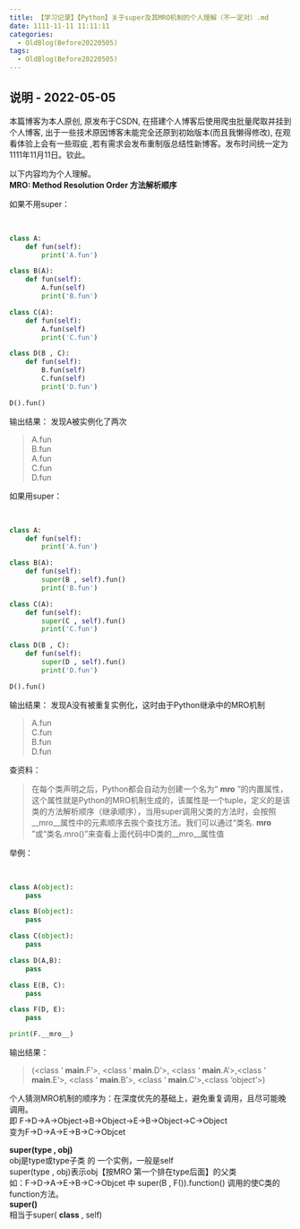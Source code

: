 ```yaml
---
title: 【学习记录】【Python】关于super及其MRO机制的个人理解（不一定对）.md
date: 1111-11-11 11:11:11
categories:
  - OldBlog(Before20220505)
tags:
  - OldBlog(Before20220505)
---
```


## 说明 - 2022-05-05
本篇博客为本人原创, 原发布于CSDN, 在搭建个人博客后使用爬虫批量爬取并挂到个人博客, 出于一些技术原因博客未能完全还原到初始版本(而且我懒得修改), 在观看体验上会有一些瑕疵 ,若有需求会发布重制版总结性新博客。发布时间统一定为1111年11月11日。钦此。

以下内容均为个人理解。  
**MRO: Method Resolution Order 方法解析顺序**

如果不用super：


​    
```python
class A:
    def fun(self):
        print('A.fun')

class B(A):
    def fun(self):
        A.fun(self)
        print('B.fun')

class C(A):
    def fun(self):
        A.fun(self)
        print('C.fun')

class D(B , C):
    def fun(self):
        B.fun(self)
        C.fun(self)
        print('D.fun')

D().fun()
```


输出结果： 发现A被实例化了两次

> A.fun  
>  B.fun  
>  A.fun  
>  C.fun  
>  D.fun

如果用super：


​    
```python
class A:
    def fun(self):
        print('A.fun')

class B(A):
    def fun(self):
        super(B , self).fun()
        print('B.fun')

class C(A):
    def fun(self):
        super(C , self).fun()
        print('C.fun')

class D(B , C):
    def fun(self):
        super(D , self).fun()
        print('D.fun')

D().fun()
```


输出结果： 发现A没有被重复实例化，这时由于Python继承中的MRO机制

> A.fun  
>  C.fun  
>  B.fun  
>  D.fun

查资料：

> 在每个类声明之后，Python都会自动为创建一个名为“ **mro**
> ”的内置属性，这个属性就是Python的MRO机制生成的，该属性是一个tuple，定义的是该类的方法解析顺序（继承顺序），当用super调用父类的方法时，会按照__mro__属性中的元素顺序去挨个查找方法。我们可以通过“类名.
> **mro** ”或“类名.mro()”来查看上面代码中D类的__mro__属性值

举例：


​    
```python
class A(object):
    pass

class B(object):
    pass

class C(object):
    pass

class D(A,B):
    pass

class E(B, C):
    pass

class F(D, E):
    pass

print(F.__mro__)
```


输出结果：

> (<class ‘ **main**.F’>, <class ‘ **main**.D’>, <class ‘ **main**.A’>,<class
> ‘ **main**.E’>, <class ‘ **main**.B’>, <class ‘ **main**.C’>,<class
> ‘object’>)

个人猜测MRO机制的顺序为：在深度优先的基础上，避免重复调用，且尽可能晚调用。  
即 F->D->A->Object->B->Object->E->B->Object->C->Object  
变为F->D->A->E->B->C->Objcet

**super(type , obj)**  
obj是type或type子类 的 一个实例，一般是self  
super(type , obj)表示obj【按MRO 第一个排在type后面】的父类  
如：F->D->A->E->B->C->Objcet 中 super(B , F()).function() 调用的使C类的function方法。  
**super()**  
相当于super( **class** , self)

